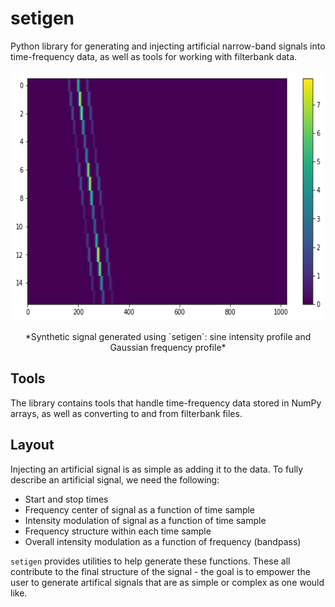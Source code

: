 # setigen
Python library for generating and injecting artificial narrow-band signals into time-frequency data, as well as tools for working with filterbank data.

<div style="text-align:center;">
  <p align="center">
    <img src="doc/source/triple_sine.png" alt="Synthetic triple sine signal"
    width="500" height="400"/>
  </p>
  *Synthetic signal generated using `setigen`: sine intensity profile and Gaussian frequency profile*
</div>

## Tools
The library contains tools that handle time-frequency data stored in NumPy arrays, as well as converting to and from filterbank files.

## Layout

Injecting an artificial signal is as simple as adding it to the data. To fully describe an artificial signal, we need the following:

* Start and stop times
* Frequency center of signal as a function of time sample
* Intensity modulation of signal as a function of time sample
* Frequency structure within each time sample
* Overall intensity modulation as a function of frequency (bandpass)

`setigen` provides utilities to help generate these functions. These all contribute to the final structure of the signal - the goal is to empower the user to generate artifical signals that are as simple or complex as one would like.
